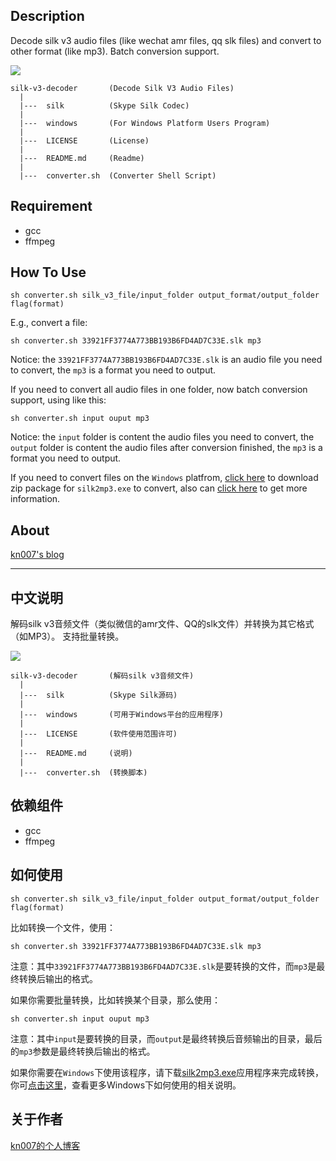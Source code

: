 ## Description
Decode silk v3 audio files (like wechat amr files, qq slk files) and convert to other format (like mp3).
Batch conversion support.

<a href="https://github.com/kn007/silk-v3-decoder/blob/master/LICENSE"><img src="https://img.shields.io/badge/license-MIT-green.svg?style=flat"></a>

```
silk-v3-decoder       (Decode Silk V3 Audio Files)
  |
  |---  silk          (Skype Silk Codec)
  |
  |---  windows       (For Windows Platform Users Program)
  |
  |---  LICENSE       (License)
  |
  |---  README.md     (Readme)
  |
  |---  converter.sh  (Converter Shell Script)
```

## Requirement

* gcc
* ffmpeg

## How To Use

```
sh converter.sh silk_v3_file/input_folder output_format/output_folder flag(format)
```
E.g., convert a file:
```
sh converter.sh 33921FF3774A773BB193B6FD4AD7C33E.slk mp3
```
Notice: the `33921FF3774A773BB193B6FD4AD7C33E.slk` is an audio file you need to convert, the `mp3` is a format you need to output.

If you need to convert all audio files in one folder, now batch conversion support, using like this:
```
sh converter.sh input ouput mp3
```
Notice: the `input` folder is content the audio files you need to convert, the `output` folder is content the audio files after conversion finished, the `mp3` is a format you need to output.

If you need to convert files on the `Windows` platfrom, [click here](https://dl.kn007.net/directlink/silk2mp3-1.0.0.3.zip "silk2mp3-1.0.0.3.zip") to download zip package for `silk2mp3.exe` to convert, also can <a href='/windows' target="_blank">click here</a> to get more information.

## About

[kn007's blog](https://kn007.net) 

***

## 中文说明
解码silk v3音频文件（类似微信的amr文件、QQ的slk文件）并转换为其它格式（如MP3）。
支持批量转换。

<a href="https://github.com/kn007/silk-v3-decoder/blob/master/LICENSE"><img src="https://img.shields.io/badge/license-MIT-green.svg?style=flat"></a>

```
silk-v3-decoder       (解码silk v3音频文件)
  |
  |---  silk          (Skype Silk源码)
  |
  |---  windows       (可用于Windows平台的应用程序)
  |
  |---  LICENSE       (软件使用范围许可)
  |
  |---  README.md     (说明)
  |
  |---  converter.sh  (转换脚本)
```

## 依赖组件

* gcc
* ffmpeg

## 如何使用

```
sh converter.sh silk_v3_file/input_folder output_format/output_folder flag(format)
```
比如转换一个文件，使用：
```
sh converter.sh 33921FF3774A773BB193B6FD4AD7C33E.slk mp3
```
注意：其中`33921FF3774A773BB193B6FD4AD7C33E.slk`是要转换的文件，而`mp3`是最终转换后输出的格式。

如果你需要批量转换，比如转换某个目录，那么使用：
```
sh converter.sh input ouput mp3
```
注意：其中`input`是要转换的目录，而`output`是最终转换后音频输出的目录，最后的`mp3`参数是最终转换后输出的格式。

如果你需要在`Windows`下使用该程序，请下载[silk2mp3.exe](https://dl.kn007.net/directlink/silk2mp3-1.0.0.3.zip "silk2mp3-1.0.0.3.zip")应用程序来完成转换，你可<a href='/windows' target="_blank">点击这里</a>，查看更多Windows下如何使用的相关说明。

## 关于作者

[kn007的个人博客](https://kn007.net) 
